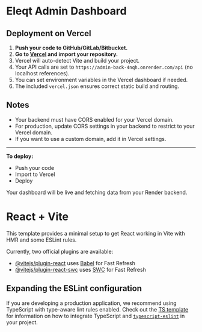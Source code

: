 # Eleqt Admin Dashboard

## Deployment on Vercel

1. **Push your code to GitHub/GitLab/Bitbucket.**
2. **Go to [Vercel](https://vercel.com/) and import your repository.**
3. Vercel will auto-detect Vite and build your project.
4. Your API calls are set to `https://admin-back-4nqh.onrender.com/api` (no localhost references).
5. You can set environment variables in the Vercel dashboard if needed.
6. The included `vercel.json` ensures correct static build and routing.

## Notes
- Your backend must have CORS enabled for your Vercel domain.
- For production, update CORS settings in your backend to restrict to your Vercel domain.
- If you want to use a custom domain, add it in Vercel settings.

---

**To deploy:**
- Push your code
- Import to Vercel
- Deploy

Your dashboard will be live and fetching data from your Render backend.
# React + Vite

This template provides a minimal setup to get React working in Vite with HMR and some ESLint rules.

Currently, two official plugins are available:

- [@vitejs/plugin-react](https://github.com/vitejs/vite-plugin-react/blob/main/packages/plugin-react) uses [Babel](https://babeljs.io/) for Fast Refresh
- [@vitejs/plugin-react-swc](https://github.com/vitejs/vite-plugin-react/blob/main/packages/plugin-react-swc) uses [SWC](https://swc.rs/) for Fast Refresh

## Expanding the ESLint configuration

If you are developing a production application, we recommend using TypeScript with type-aware lint rules enabled. Check out the [TS template](https://github.com/vitejs/vite/tree/main/packages/create-vite/template-react-ts) for information on how to integrate TypeScript and [`typescript-eslint`](https://typescript-eslint.io) in your project.
